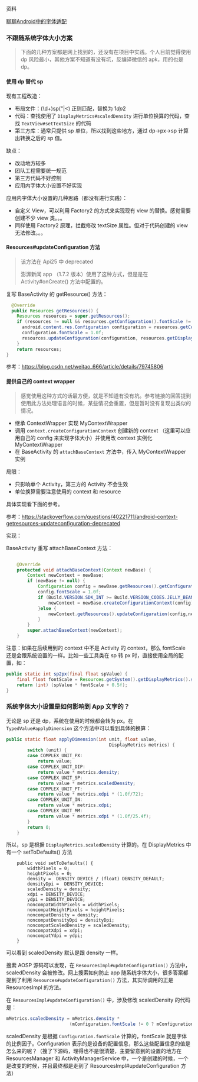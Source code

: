 资料

[聊聊Android中的字体适配](https://juejin.im/entry/5c63821a6fb9a049a81fd075)

### 不跟随系统字体大小方案

> 下面的几种方案都是网上找到的，还没有在项目中实践。个人目前觉得使用 dp 风险最小，其他方案不知道有没有坑，反编译微信的 apk，用的也是 dp。

#### 使用 dp 替代 sp

现有工程改造：

* 布局文件：(\d+)sp("|<) 正则匹配，替换为 $1dp$2
* 代码：查找使用了 `DisplayMetrics#scaledDensity` 进行单位换算的代码，查找 `TextView#setTextSize` 的代码
* 第三方库：通常只提供 sp 单位，所以找到这些地方，通过 dp->px->sp 计算出转换之后的 sp 值。

缺点：

* 改动地方较多
* 团队工程需要统一规范
* 第三方代码不好控制
* 应用内字体大小设置不好实现

应用内字体大小设置的几种思路（都没有进行实践）：

* 自定义 View，可以利用 Factory2 的方式来实现现有 view 的替换。感觉需要创建不少 view 类。。。
* 同样使用 Factory2 原理，拦截修改 textSize 属性。但对于代码创建的 view 无法修改。。。



#### Resources#updateConfiguration 方法

> 该方法在 Api25 中 deprecated
>
> 澎湃新闻 app （1.7.2 版本）使用了这种方式，但是是在 Activity#onCreate() 方法中配置的。

复写 BaseActivity 的 getResource() 方法：

```java
  @Override
  public Resources getResources() {
    Resources resources = super.getResources();
    if (resources != null && resources.getConfiguration().fontScale != 1.0f) {
      android.content.res.Configuration configuration = resources.getConfiguration();
      configuration.fontScale = 1.0f;
      resources.updateConfiguration(configuration, resources.getDisplayMetrics());
    }
    return resources;
}
```

参考：https://blog.csdn.net/weitao_666/article/details/79745806



#### 提供自己的 context wrapper

> 感觉使用这种方式的话最方便，就是不知道有没有坑。参考链接的回答提到使用此方法处理语言的时候，某些情况会重置，但是暂时没有复现出类似的情况。

* 继承 ContextWrapper 实现 MyContextWrapper
* 调用 `context.createConfigurationContext` 创建新的 context （这里可以应用自己的 config 来实现字体大小）并使用改 context 实例化 MyContextWrapper
* 在 BaseActivity 的 `attachBaseContext` 方法中，传入 MyContextWrapper 实例

局限：

* 只影响单个 Activity，第三方的 Activity 不会生效
* 单位换算需要注意使用的 context 和 resource

具体实现看下面的参考。

参考：https://stackoverflow.com/questions/40221711/android-context-getresources-updateconfiguration-deprecated

实现：

BaseActivity 重写 attachBaseContext 方法：

```java

    @Override
    protected void attachBaseContext(Context newBase) {
        Context newContext = newBase;
        if (newBase != null) {
            Configuration config = newBase.getResources().getConfiguration();
            config.fontScale = 1.0f;
            if (Build.VERSION.SDK_INT >= Build.VERSION_CODES.JELLY_BEAN_MR1) {
                newContext = newBase.createConfigurationContext(config);// API17 加入
            }else {
                newContext.getResources().updateConfiguration(config,newContext.getResources().getDisplayMetrics());
            }
        }
        super.attachBaseContext(newContext);
    }
```

注意：如果在后续用到的 context 中不是 Activity 的 context，那么 fontScale 还是会跟系统设置的一样。比如一些工具类在 sp 转 px 时，直接使用全局的配置，如：

```java
public static int sp2px(final float spValue) {    
    final float fontScale = Resources.getSystem().getDisplayMetrics().scaledDensity;    
    return (int) (spValue * fontScale + 0.5f);
} 
```





### 系统字体大小设置是如何影响到 App 文字的？

无论是 sp 还是 dp，系统在使用的时候都会转为 px。在 `TypedValue#applyDimension` 这个方法中可以看到具体的换算：

```java
public static float applyDimension(int unit, float value,
                                       DisplayMetrics metrics) {
        switch (unit) {
        case COMPLEX_UNIT_PX:
            return value;
        case COMPLEX_UNIT_DIP:
            return value * metrics.density;
        case COMPLEX_UNIT_SP:
            return value * metrics.scaledDensity;
        case COMPLEX_UNIT_PT:
            return value * metrics.xdpi * (1.0f/72);
        case COMPLEX_UNIT_IN:
            return value * metrics.xdpi;
        case COMPLEX_UNIT_MM:
            return value * metrics.xdpi * (1.0f/25.4f);
        }
        return 0;
    }
```

所以，sp 是根据 `DisplayMetrics.scaledDensity` 计算的。在 DisplayMetrics 中有一个 setToDefaults() 方法

```
    public void setToDefaults() {
        widthPixels = 0;
        heightPixels = 0;
        density =  DENSITY_DEVICE / (float) DENSITY_DEFAULT;
        densityDpi =  DENSITY_DEVICE;
        scaledDensity = density;
        xdpi = DENSITY_DEVICE;
        ydpi = DENSITY_DEVICE;
        noncompatWidthPixels = widthPixels;
        noncompatHeightPixels = heightPixels;
        noncompatDensity = density;
        noncompatDensityDpi = densityDpi;
        noncompatScaledDensity = scaledDensity;
        noncompatXdpi = xdpi;
        noncompatYdpi = ydpi;
    }
```

可以看到 scaledDensity 默认是跟 density 一样。

搜索 AOSP 源码可以发现，在 `ResourcesImpl#updateConfiguration()` 方法中，scaledDensity 会被修改。网上搜索如何防止 app 随系统字体大小，很多答案都提到了利用 `Resources#updateConfiguration()` 方法，其实际调用的正是 ResourcesImpl 的方法。

在 `ResourcesImpl#updateConfiguration()` 中，涉及修改 scaledDensity 的代码是：

```java
mMetrics.scaledDensity = mMetrics.density *
                        (mConfiguration.fontScale != 0 ? mConfiguration.fontScale : 1.0f);
```

scaledDensity 是根据 `Configuration.fontScale` 计算的，fontScale 就是字体的比例因子。Configuration 表示的是设备的配置信息，那么这些配置信息的值是怎么来的呢？（搜了下源码，理得也不是很清楚，主要留意到的设置的地方在 ResourcesManager 和 ActivityManagerService 中，一个是创建的时候，一个是改变的时候，并且最终都是走到了 ResourcesImpl#updateConfiguration 方法）